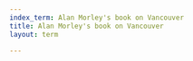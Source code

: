 ```yaml
---
index_term: Alan Morley's book on Vancouver
title: Alan Morley's book on Vancouver
layout: term

---
```

